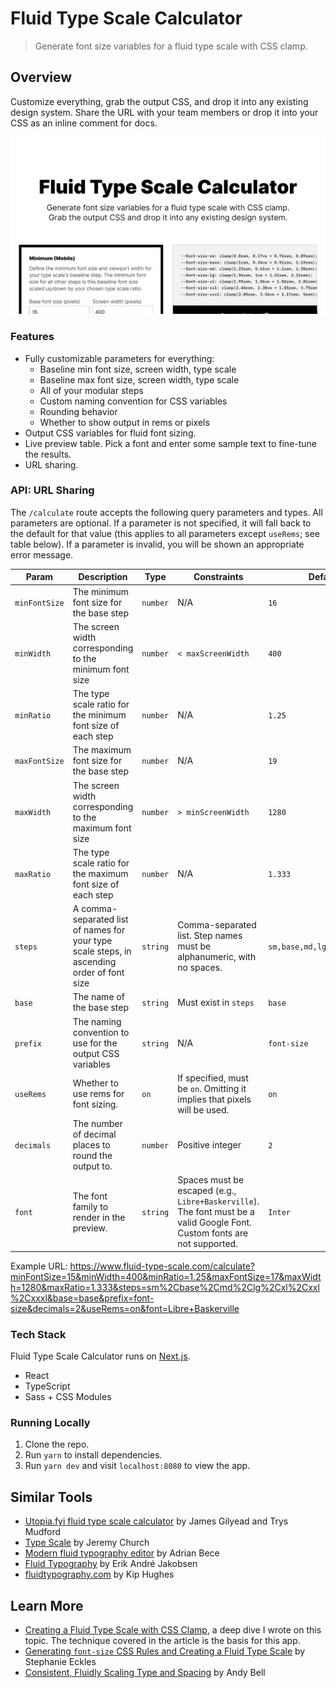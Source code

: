# Fluid Type Scale Calculator

> Generate font size variables for a fluid type scale with CSS clamp.

## Overview

Customize everything, grab the output CSS, and drop it into any existing design system. Share the URL with your team members or drop it into your CSS as an inline comment for docs.

![](./public/assets/images/thumbnail.png)

### Features

- Fully customizable parameters for everything:
  - Baseline min font size, screen width, type scale
  - Baseline max font size, screen width, type scale
  - All of your modular steps
  - Custom naming convention for CSS variables
  - Rounding behavior
  - Whether to show output in rems or pixels
- Output CSS variables for fluid font sizing.
- Live preview table. Pick a font and enter some sample text to fine-tune the results.
- URL sharing.

### API: URL Sharing

The `/calculate` route accepts the following query parameters and types. All parameters are optional. If a parameter is not specified, it will fall back to the default for that value (this applies to all parameters except `useRems`; see table below). If a parameter is invalid, you will be shown an appropriate error message.

| Param         | Description                                                                                | Type     | Constraints                                                                                                               | Default                     |
| ------------- | ------------------------------------------------------------------------------------------ | -------- | ------------------------------------------------------------------------------------------------------------------------- | --------------------------- |
| `minFontSize` | The minimum font size for the base step                                                    | `number` | N/A                                                                                                                       | `16`                        |
| `minWidth`    | The screen width corresponding to the minimum font size                                    | `number` | `< maxScreenWidth`                                                                                                        | `400`                       |
| `minRatio`    | The type scale ratio for the minimum font size of each step                                | `number` | N/A                                                                                                                       | `1.25`                      |
| `maxFontSize` | The maximum font size for the base step                                                    | `number` | N/A                                                                                                                       | `19`                        |
| `maxWidth`    | The screen width corresponding to the maximum font size                                    | `number` | `> minScreenWidth`                                                                                                        | `1280`                      |
| `maxRatio`    | The type scale ratio for the maximum font size of each step                                | `number` | N/A                                                                                                                       | `1.333`                     |
| `steps`       | A comma-separated list of names for your type scale steps, in ascending order of font size | `string` | Comma-separated list. Step names must be alphanumeric, with no spaces.                                                    | `sm,base,md,lg,xl,xxl,xxxl` |
| `base`        | The name of the base step                                                                  | `string` | Must exist in `steps`                                                                                                     | `base`                      |
| `prefix`      | The naming convention to use for the output CSS variables                                  | `string` | N/A                                                                                                                       | `font-size`                 |
| `useRems`     | Whether to use rems for font sizing.                                                       | `on`     | If specified, must be `on`. Omitting it implies that pixels will be used.                                                 | `on`                        |
| `decimals`    | The number of decimal places to round the output to.                                       | `number` | Positive integer                                                                                                          | `2`                         |
| `font`        | The font family to render in the preview.                                                  | `string` | Spaces must be escaped (e.g., `Libre+Baskerville`). The font must be a valid Google Font. Custom fonts are not supported. | `Inter`                     |

Example URL: https://www.fluid-type-scale.com/calculate?minFontSize=15&minWidth=400&minRatio=1.25&maxFontSize=17&maxWidth=1280&maxRatio=1.333&steps=sm%2Cbase%2Cmd%2Clg%2Cxl%2Cxxl%2Cxxxl&base=base&prefix=font-size&decimals=2&useRems=on&font=Libre+Baskerville

### Tech Stack

Fluid Type Scale Calculator runs on [Next.js](https://nextjs.org/).

- React
- TypeScript
- Sass + CSS Modules

### Running Locally

1. Clone the repo.
2. Run `yarn` to install dependencies.
3. Run `yarn dev` and visit `localhost:8080` to view the app.

## Similar Tools

- [Utopia.fyi fluid type scale calculator](https://utopia.fyi/type/calculator/) by James Gilyead and Trys Mudford
- [Type Scale](https://type-scale.com/) by Jeremy Church
- [Modern fluid typography editor](https://modern-fluid-typography.vercel.app/) by Adrian Bece
- [Fluid Typography](https://fluid-typography.netlify.app/) by Erik André Jakobsen
- [fluidtypography.com](https://fluidtypography.com/) by Kip Hughes

## Learn More

- [Creating a Fluid Type Scale with CSS Clamp](https://www.aleksandrhovhannisyan.com/blog/fluid-type-scale-with-css-clamp/), a deep dive I wrote on this topic. The technique covered in the article is the basis for this app.
- [Generating `font-size` CSS Rules and Creating a Fluid Type Scale](https://moderncss.dev/generating-font-size-css-rules-and-creating-a-fluid-type-scale/) by Stephanie Eckles
- [Consistent, Fluidly Scaling Type and Spacing](https://css-tricks.com/consistent-fluidly-scaling-type-and-spacing/) by Andy Bell
